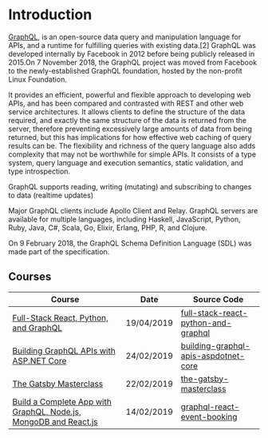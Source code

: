 # Introduction

[GraphQL](https://en.wikipedia.org/wiki/GraphQL), is an open-source data query and manipulation language for APIs, and a runtime for fulfilling queries with existing data.[2] GraphQL was developed internally by Facebook in 2012 before being publicly released in 2015.On 7 November 2018, the GraphQL project was moved from Facebook to the newly-established GraphQL foundation, hosted by the non-profit Linux Foundation.

It provides an efficient, powerful and flexible approach to developing web APIs, and has been compared and contrasted with REST and other web service architectures. It allows clients to define the structure of the data required, and exactly the same structure of the data is returned from the server, therefore preventing excessively large amounts of data from being returned, but this has implications for how effective web caching of query results can be. The flexibility and richness of the query language also adds complexity that may not be worthwhile for simple APIs. It consists of a type system, query language and execution semantics, static validation, and type introspection.

GraphQL supports reading, writing (mutating) and subscribing to changes to data (realtime updates)

Major GraphQL clients include Apollo Client and Relay. GraphQL servers are available for multiple languages, including Haskell, JavaScript, Python, Ruby, Java, C#, Scala, Go, Elixir, Erlang, PHP, R, and Clojure.

On 9 February 2018, the GraphQL Schema Definition Language (SDL) was made part of the specification.

## Courses

| Course                                                                                                            | Date       | Source Code                                                                                               |
| ----------------------------------------------------------------------------------------------------------------- | ---------- | --------------------------------------------------------------------------------------------------------- |
| [Full-Stack React, Python, and GraphQL](/other/graphql-full-stack-react-python-and-graphql.md)                    | 19/04/2019 | [full-stack-react-python-and-graphql](https://github.com/peelmicro/full-stack-react-python-and-graphql)   |
| [Building GraphQL APIs with ASP.NET Core](/other/graphql-building-graphql-apis-aspdotnet-core.md)                 | 24/02/2019 | [building-graphql-apis-aspdotnet-core](https://github.com/peelmicro/building-graphql-apis-aspdotnet-core) |
| [The Gatsby Masterclass](/staticwebs/gatsby-the-gatsby-masterclass.md)                                            | 22/02/2019 | [the-gatsby-masterclass](https://github.com/peelmicro/the-gatsby-masterclass)                             |
| [Build a Complete App with GraphQL, Node.js, MongoDB and React.js](/other/graphql-graphql-react-event-booking.md) | 14/02/2019 | [graphql-react-event-booking](https://github.com/peelmicro/graphql-react-event-booking)                   |
